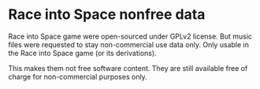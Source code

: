 # Race into Space nonfree data

Race into Space game were open-sourced under GPLv2 license.
But music files were requested to stay non-commercial use data only.
Only usable in the Race into Space game (or its derivations).

This makes them not free software content.
They are still available free of charge for non-commercial purposes only.
